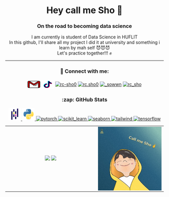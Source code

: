 <h1 align="center">Hey call me Sho 🫡</h1>
<h3 align="center">On the road to becoming data science</h3>

<p align="center">I am currently is student of Data Science in HUFLIT <br>
In this github, I'll share all my project I did it at university and something i learn by mah self 😈😈😈 <br>
Let's practice together!!! ✊</p>
<p align="center"></p>
<p align="center"></p>

-------------------------------------------------

<!-- This is my contact:
- Facebook 💁‍♂️: https://www.facebook.com/rc.sho0
- Email 💁‍♀️: hoangson.huflit@gmail.com
- Linkedin 💁: https://www.linkedin.com/in/rc-sho0
 -->
<h3 align="center"> 🫰 Connect with me:</h3>
<p align="center">
<a href="hoangson.huflit@gmail.com" target="blank"><img align="center" src="./static/gmail-svgrepo-com.svg" alt="rc-sho0" height="30" width="40" /></a>
<a href="https://www.tiktok.com/@chubemahe" target="blank"><img align="center" src="./static/tiktok-svgrepo-com.svg" alt="rc-sho0" height="30" width="40" /></a>
<a href="https://linkedin.com/in/rc-sho0" target="blank"><img align="center" src="https://raw.githubusercontent.com/rahuldkjain/github-profile-readme-generator/master/src/images/icons/Social/linked-in-alt.svg" alt="rc-sho0" height="30" width="40" /></a>
<a href="https://fb.com/rc.sho0" target="blank"><img align="center" src="https://raw.githubusercontent.com/rahuldkjain/github-profile-readme-generator/master/src/images/icons/Social/facebook.svg" alt="rc.sho0" height="30" width="40" /></a>
<a href="https://instagram.com/_sowwn" target="blank"><img align="center" src="https://raw.githubusercontent.com/rahuldkjain/github-profile-readme-generator/master/src/images/icons/Social/instagram.svg" alt="_sowwn" height="30" width="40" /></a>
<a href="https://www.leetcode.com/rc_sho" target="blank"><img align="center" src="https://raw.githubusercontent.com/rahuldkjain/github-profile-readme-generator/master/src/images/icons/Social/leet-code.svg" alt="rc_sho" height="30" width="40" /></a>
</p>


<h3 align="center">:zap: GitHub Stats</h3>

<table>
<tr>
  <td width="40%">
    <p align="center">
    <img src="https://github-readme-stats.vercel.app/api?username=RC-Sho0&show_icons=true&theme=ayu-mirage&hide=issues&hide_border=true,count_private=true" />
    <img src="https://github-readme-stats.vercel.app/api/top-langs/?username=RC-Sho0&layout=compact&show_icons=true&theme=ayu-mirage&hide_border=true&hide=jupyter%20notebook,html" />
    </p>
  </td>
  <td width="30%"><img alt="gif" align="right" src="./static/callmesho.png"/></td>
</tr>
 
 <p align="center"><a href="https://pandas.pydata.org/" target="_blank" rel="noreferrer"> <img src="https://raw.githubusercontent.com/devicons/devicon/2ae2a900d2f041da66e950e4d48052658d850630/icons/pandas/pandas-original.svg" alt="pandas" width="40" height="40"/> </a> <a href="https://www.python.org" target="_blank" rel="noreferrer"> <img src="https://raw.githubusercontent.com/devicons/devicon/master/icons/python/python-original.svg" alt="python" width="40" height="40"/> </a> <a href="https://pytorch.org/" target="_blank" rel="noreferrer"> <img src="https://www.vectorlogo.zone/logos/pytorch/pytorch-icon.svg" alt="pytorch" width="40" height="40"/> </a> <a href="https://scikit-learn.org/" target="_blank" rel="noreferrer"> <img src="https://upload.wikimedia.org/wikipedia/commons/0/05/Scikit_learn_logo_small.svg" alt="scikit_learn" width="40" height="40"/> </a> <a href="https://seaborn.pydata.org/" target="_blank" rel="noreferrer"> <img src="https://seaborn.pydata.org/_images/logo-mark-lightbg.svg" alt="seaborn" width="40" height="40"/> </a> <a href="https://tailwindcss.com/" target="_blank" rel="noreferrer"> <img src="https://www.vectorlogo.zone/logos/tailwindcss/tailwindcss-icon.svg" alt="tailwind" width="40" height="40"/> </a> <a href="https://www.tensorflow.org" target="_blank" rel="noreferrer"> <img src="https://www.vectorlogo.zone/logos/tensorflow/tensorflow-icon.svg" alt="tensorflow" width="40" height="40"/> </a> </p>

<table>
